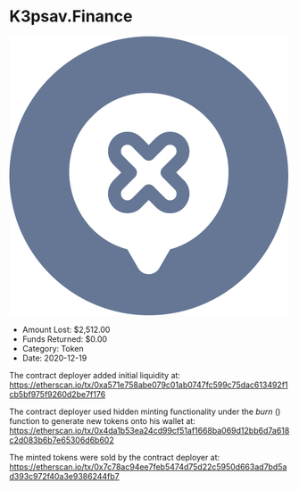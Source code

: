 # K3psav.Finance
![K3psav.Finance](/rektimages/K3psav.Finance.png)
- Amount Lost: $2,512.00
- Funds Returned: $0.00
- Category: Token
- Date: 2020-12-19

The contract deployer added initial liquidity at:  
https://etherscan.io/tx/0xa571e758abe079c01ab0747fc599c75dac613492f1cb5bf975f9260d2be7f176  
  
The contract deployer used hidden minting functionality under the _burn_ () function to generate new tokens onto his wallet at:  
https://etherscan.io/tx/0x4da1b53ea24cd99cf51af1668ba069d12bb6d7a618c2d083b6b7e65306d6b602  
  
The minted tokens were sold by the contract deployer at:  
https://etherscan.io/tx/0x7c78ac94ee7feb5474d75d22c5950d663ad7bd5ad393c972f40a3e9386244fb7




